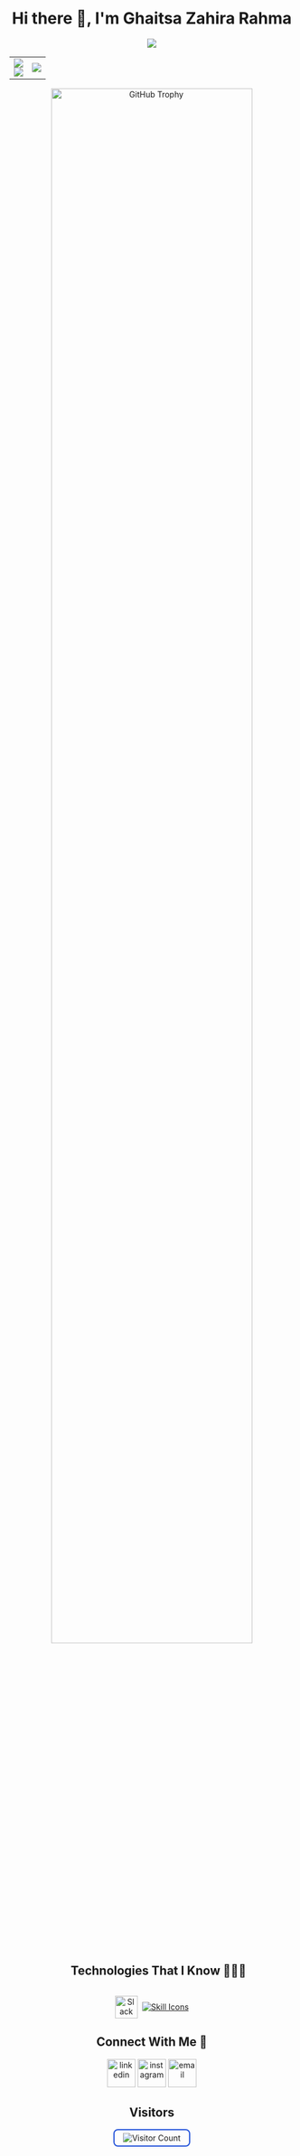 <!-- Personal Greeting -->
<h1 align="center">Hi there 👋, I'm Ghaitsa Zahira Rahma</h1>
<p align="center">
  <a href="https://github.com/DenverCoder1/readme-typing-svg"><img src="https://readme-typing-svg.herokuapp.com?font=Time+New+Roman&color=%23C8BE25&size=25&center=true&vCenter=true&width=600&height=100&lines=Software+Engineer;Freshgraduate+from+Informatics;Competitive+Programmer;Always+curious+to+learning+new+things"></a>
</p>

<!-- GitHub Stats & Streak -->
<p align="center">
  <table align="center">
    <tr>
      <td width="50%" align="center">
        <img src="https://github-readme-stats.vercel.app/api?username=ghaitsazahirar&theme=dark&show_icons=true&count_private=true" />
        <br>
        <img src="https://github-readme-streak-stats.herokuapp.com/?user=ghaitsazahirar&theme=dark&hide_border=false" />
      </td>
        <td width="50%" align="center">
        <img src="https://github-readme-stats.anuraghazra1.vercel.app/api/top-langs/?username=ghaitsazahirar&theme=dark&hide_border=false&no-bg=true&no-frame=true&langs_count=10" />
      </td>
    </tr>
  </table>
</p>

<!-- GitHub Trophy -->
<div align="center">
  <img width="84%" src="https://github-profile-trophy.vercel.app/?username=ghaitsazahirar&theme=radical&row=1&column=7&margin-h=15&margin-w=5&no-bg=true" alt="GitHub Trophy" />
</div>

<!-- Technologies -->
<!--h2 without bottom border-->
<div id="user-content-toc">
  <ul align="center">
    <summary><h2 style="display: inline-block">Technologies That I Know 👨🏻‍💻</h2></summary>
  </ul>
</div>

<!-- Tech Stack Icons -->
<p align="center" style="display: flex; justify-content: center; align-items: center; flex-wrap: wrap; gap: 8px;">
  <!-- Manual Slack Icon -->
  <a href="https://slack.com" target="_blank">
    <img src="https://cdn.worldvectorlogo.com/logos/slack-new-logo.svg" alt="Slack" width="40" style="vertical-align: middle;" />
  </a>

  <!-- Skill Icons -->
  <a href="https://skillicons.dev" target="_blank">
    <img src="https://skillicons.dev/icons?i=git,css,discord,postgres,express,figma,firebase,github,html,js,linux,mysql,nodejs,postman,react,tailwind,ts,vscode&perline=14" alt="Skill Icons" />
  </a>
</p>

<!-- Social Media (isi sendiri nanti) -->
<div align="center">
  <h2>Connect With Me 🤝</h2>
  <p>
    <a href="https://www.linkedin.com/in/ghaitsa-zahira-rahma/" target="blank"><img src="https://user-images.githubusercontent.com/88904952/234979284-68c11d7f-1acc-4f0c-ac78-044e1037d7b0.png" alt="linkedin" width="50" /></a>
    <a href="https://www.instagram.com/ghazazahira?igsh=MTFjNGZhMzFtaGg1MQ==" target="blank"><img src="https://user-images.githubusercontent.com/88904952/234981169-2dd1e58f-4b7e-468c-8213-034ba62156c3.png" alt="instagram" width="50" /></a>
    <a href="mailto:ghaitsazahira007@gmail.com" target="_blank">
        <img src="https://user-images.githubusercontent.com/88904952/234982627-019fd336-6248-453c-9b05-97c13fd1d207.png" alt="email" width="50" />
    </a>

  </p>
</div>

<!-- Profile Visitor Count -->
<div align="center" style="margin-top: 20px; margin-bottom: 20px;">
  <h2>Visitors</h2>
  <img src="https://komarev.com/ghpvc/?username=ghaitsazahirar&style=for-the-badge&color=blue&label=Profile%20Visits" alt="Visitor Count" style="border-radius: 8px; border: 2px solid #1D4ED8; padding: 5px 15px;" />
</div>

